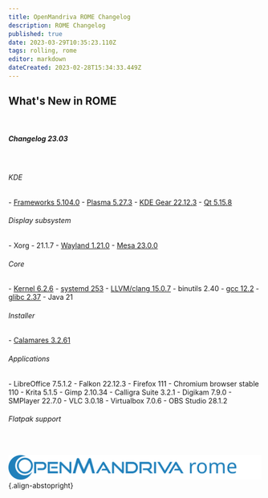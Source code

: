 ```yaml
---
title: OpenMandriva ROME Changelog
description: ROME Changelog
published: true
date: 2023-03-29T10:35:23.110Z
tags: rolling, rome
editor: markdown
dateCreated: 2023-02-28T15:34:33.449Z
---
```


## What's New in ROME
<br>

##### Changelog 23.03
<br>

###### KDE
\- [Frameworks 5.104.0](https://kde.org/announcements/frameworks/5/5.104.0)
\- [Plasma 5.27.3](https://kde.org/announcements/plasma/5/5.27.3)
\- [KDE Gear 22.12.3](https://kde.org/announcements/gear/22.12.3)
\- [Qt 5.15.8](https://www.qt.io)
<br>

###### Display subsystem
\- Xorg - 21.1.7
\- [Wayland 1.21.0](https://wayland.freedesktop.org/releases.html)
\- [Mesa 23.0.0](http://www.mesa3d.org/)
<br>

###### Core
\- [Kernel 6.2.6](https://www.kernel.org/)
\- [systemd 253](https://www.freedesktop.org/wiki/Software/systemd/)
\- [LLVM/clang 15.0.7](http://llvm.org/)
\- binutils 2.40
\- [gcc 12.2](https://gcc.gnu.org/)
\- [glibc 2.37](http://www.gnu.org/software/libc/)
\- Java 21
<br>

###### Installer
\- [Calamares 3.2.61](https://calamares.io)
<br>

###### Applications
\- LibreOffice 7.5.1.2
\- Falkon 22.12.3
\- Firefox 111
\- Chromium browser stable 110
\- Krita 5.1.5
\- Gimp 2.10.34
\- Calligra Suite 3.2.1
\- Digikam 7.9.0
\- SMPlayer 22.7.0
\- VLC 3.0.18
\- Virtualbox 7.0.6
\- OBS Studio 28.1.2
<br>

###### Flatpak support
<br>

![header-tr-omrome.svg](/assets/header-tr-omrome.svg){.align-abstopright}